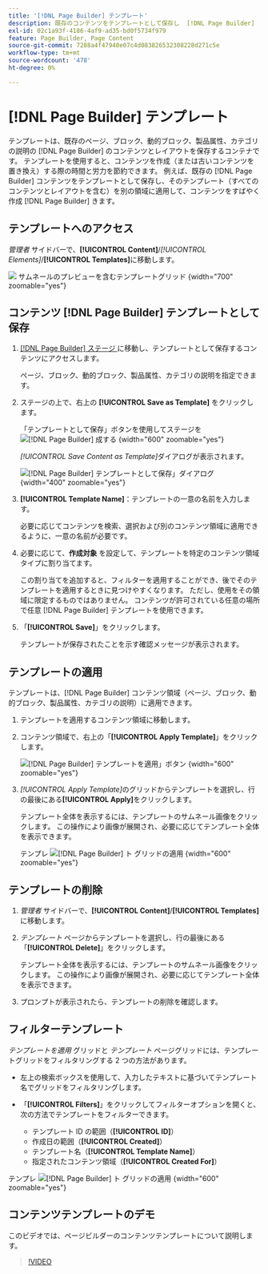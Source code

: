 ```yaml
---
title: '[!DNL Page Builder] テンプレート'
description: 既存のコンテンツをテンプレートとして保存し  [!DNL Page Builder]  そのテンプレートを別の領域に適用する方法について説明します。
exl-id: 02c1a93f-4186-4af9-ad35-bd0f5734f979
feature: Page Builder, Page Content
source-git-commit: 7288a4f47940e07c4d083826532308228d271c5e
workflow-type: tm+mt
source-wordcount: '478'
ht-degree: 0%

---
```


# [!DNL Page Builder] テンプレート

テンプレートは、既存のページ、ブロック、動的ブロック、製品属性、カテゴリの説明の [!DNL Page Builder] のコンテンツとレイアウトを保存するコンテナです。 テンプレートを使用すると、コンテンツを作成（または古いコンテンツを置き換え）する際の時間と労力を節約できます。 例えば、既存の [!DNL Page Builder] コンテンツをテンプレートとして保存し、そのテンプレート（すべてのコンテンツとレイアウトを含む）を別の領域に適用して、コンテンツをすばやく作成 [!DNL Page Builder] きます。

## テンプレートへのアクセス

_管理者_ サイドバーで、**[!UICONTROL Content]**/_[!UICONTROL Elements]_/**[!UICONTROL Templates]**&#x200B;に移動します。

![&#x200B; サムネールのプレビューを含むテンプレートグリッド &#x200B;](./assets/templates-list.png){width="700" zoomable="yes"}

## コンテンツ [!DNL Page Builder] テンプレートとして保存

1. [[!DNL Page Builder]  ステージ &#x200B;](workspace.md#stage) に移動し、テンプレートとして保存するコンテンツにアクセスします。

   ページ、ブロック、動的ブロック、製品属性、カテゴリの説明を指定できます。

1. ステージの上で、右上の **[!UICONTROL Save as Template]** をクリックします。

   「テンプレートとして保存」ボタンを使用してステージを ![[!DNL Page Builder] 成する &#x200B;](./assets/pb-templates-saveastemplate-button.png){width="600" zoomable="yes"}

   _[!UICONTROL Save Content as Template]_&#x200B;ダイアログが表示されます。

   ![[!DNL Page Builder] テンプレートとして保存」ダイアログ &#x200B;](./assets/pb-templates-save-dialog.png){width="400" zoomable="yes"}

1. **[!UICONTROL Template Name]**：テンプレートの一意の名前を入力します。

   必要に応じてコンテンツを検索、選択および別のコンテンツ領域に適用できるように、一意の名前が必要です。

1. 必要に応じて、**作成対象** を設定して、テンプレートを特定のコンテンツ領域タイプに割り当てます。

   この割り当てを追加すると、フィルターを適用することができ、後でそのテンプレートを適用するときに見つけやすくなります。 ただし、使用をその領域に限定するものではありません。 コンテンツが許可されている任意の場所で任意 [!DNL Page Builder] テンプレートを使用できます。

1. 「**[!UICONTROL Save]**」をクリックします。

   テンプレートが保存されたことを示す確認メッセージが表示されます。

## テンプレートの適用

テンプレートは、[!DNL Page Builder] コンテンツ領域（ページ、ブロック、動的ブロック、製品属性、カテゴリの説明）に適用できます。

1. テンプレートを適用するコンテンツ領域に移動します。

1. コンテンツ領域で、右上の「**[!UICONTROL Apply Template]**」をクリックします。

   ![[!DNL Page Builder] テンプレートを適用」ボタン &#x200B;](./assets/pb-templates-applytemplate-button.png){width="600" zoomable="yes"}

1. _[!UICONTROL Apply Template]_&#x200B;のグリッドからテンプレートを選択し、行の最後にある&#x200B;**[!UICONTROL Apply]**&#x200B;をクリックします。

   テンプレート全体を表示するには、テンプレートのサムネール画像をクリックします。 この操作により画像が展開され、必要に応じてテンプレート全体を表示できます。

   テンプレ ![[!DNL Page Builder] ト グリッドの適用 &#x200B;](./assets/pb-templates-apply-slideout-nofilters.png){width="600" zoomable="yes"}

## テンプレートの削除

1. _管理者_ サイドバーで、**[!UICONTROL Content]**/**[!UICONTROL Templates]** に移動します。

1. _テンプレート_ ページからテンプレートを選択し、行の最後にある「**[!UICONTROL Delete]**」をクリックします。

   テンプレート全体を表示するには、テンプレートのサムネール画像をクリックします。 この操作により画像が展開され、必要に応じてテンプレート全体を表示できます。

1. プロンプトが表示されたら、テンプレートの削除を確認します。

## フィルターテンプレート

_テンプレートを適用_ グリッドと _テンプレート_ ページグリッドには、テンプレートグリッドをフィルタリングする 2 つの方法があります。

- 左上の検索ボックスを使用して、入力したテキストに基づいてテンプレート名でグリッドをフィルタリングします。

- 「**[!UICONTROL Filters]**」をクリックしてフィルターオプションを開くと、次の方法でテンプレートをフィルターできます。

   - テンプレート ID の範囲（**[!UICONTROL ID]**）
   - 作成日の範囲（**[!UICONTROL Created]**）
   - テンプレート名（**[!UICONTROL Template Name]**）
   - 指定されたコンテンツ領域（**[!UICONTROL Created For]**）

テンプレ ![[!DNL Page Builder] ト グリッドの適用 &#x200B;](./assets/pb-templates-apply-slideout-withfilters.png){width="600" zoomable="yes"}

## コンテンツテンプレートのデモ

このビデオでは、ページビルダーのコンテンツテンプレートについて説明します。

>[!VIDEO](https://video.tv.adobe.com/v/3410844?quality=12&learn=on&captions=jpn)
